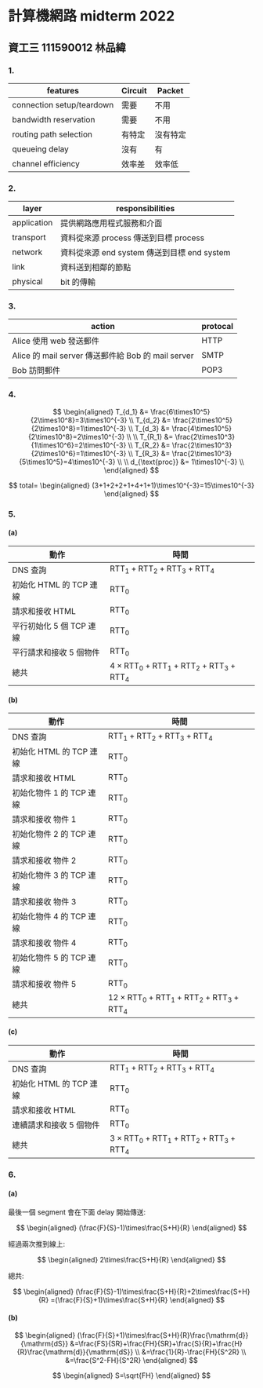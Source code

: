 # 計算機網路 midterm 2022

## 資工三 111590012 林品緯

### 1.

| features                  | Circuit | Packet   |
| ------------------------- | ------- | -------- |
| connection setup/teardown | 需要    | 不用     |
| bandwidth reservation     | 需要    | 不用     |
| routing path selection    | 有特定  | 沒有特定 |
| queueing delay            | 沒有    | 有       |
| channel efficiency        | 效率差  | 效率低   |

### 2.

| layer       | responsibilities                            |
| ----------- | ------------------------------------------- |
| application | 提供網路應用程式服務和介面                  |
| transport   | 資料從來源 process 傳送到目標 process       |
| network     | 資料從來源 end system 傳送到目標 end system |
| link        | 資料送到相鄰的節點                          |
| physical    | bit 的傳輸                                  |

### 3.

| action                                             | protocal |
| -------------------------------------------------- | -------- |
| Alice 使用 web 發送郵件                            | HTTP     |
| Alice 的 mail server 傳送郵件給 Bob 的 mail server | SMTP     |
| Bob 訪問郵件                                       | POP3     |

### 4.

$$
\begin{aligned}
T_{d_1} &= \frac{6\times10^5}{2\times10^8}=3\times10^{-3} \\
T_{d_2} &= \frac{2\times10^5}{2\times10^8}=1\times10^{-3} \\
T_{d_3} &= \frac{4\times10^5}{2\times10^8}=2\times10^{-3} \\
\\
T_{R_1} &= \frac{2\times10^3}{1\times10^6}=2\times10^{-3} \\
T_{R_2} &= \frac{2\times10^3}{2\times10^6}=1\times10^{-3} \\
T_{R_3} &= \frac{2\times10^3}{5\times10^5}=4\times10^{-3} \\
\\
d_{\text{proc}} &= 1\times10^{-3} \\
\end{aligned}
$$

$$
total=
\begin{aligned}
(3+1+2+2+1+4+1+1)\times10^{-3}=15\times10^{-3}
\end{aligned}
$$

### 5.

#### (a)

| 動作                     | 時間                                                                      |
| ------------------------ | ------------------------------------------------------------------------- |
| DNS 查詢                 | $\text{RTT}_1+\text{RTT}_2+\text{RTT}_3+\text{RTT}_4$                     |
| 初始化 HTML 的 TCP 連線  | $\text{RTT}_0$                                                            |
| 請求和接收 HTML          | $\text{RTT}_0$                                                            |
| 平行初始化 5 個 TCP 連線 | $\text{RTT}_0$                                                            |
| 平行請求和接收 5 個物件  | $\text{RTT}_0$                                                            |
| 總共                     | $4\times\text{RTT}_0+\text{RTT}_1+\text{RTT}_2+\text{RTT}_3+\text{RTT}_4$ |

#### (b)

| 動作                     | 時間                                                                       |
| ------------------------ | -------------------------------------------------------------------------- |
| DNS 查詢                 | $\text{RTT}_1+\text{RTT}_2+\text{RTT}_3+\text{RTT}_4$                      |
| 初始化 HTML 的 TCP 連線  | $\text{RTT}_0$                                                             |
| 請求和接收 HTML          | $\text{RTT}_0$                                                             |
| 初始化物件 1 的 TCP 連線 | $\text{RTT}_0$                                                             |
| 請求和接收 物件 1        | $\text{RTT}_0$                                                             |
| 初始化物件 2 的 TCP 連線 | $\text{RTT}_0$                                                             |
| 請求和接收 物件 2        | $\text{RTT}_0$                                                             |
| 初始化物件 3 的 TCP 連線 | $\text{RTT}_0$                                                             |
| 請求和接收 物件 3        | $\text{RTT}_0$                                                             |
| 初始化物件 4 的 TCP 連線 | $\text{RTT}_0$                                                             |
| 請求和接收 物件 4        | $\text{RTT}_0$                                                             |
| 初始化物件 5 的 TCP 連線 | $\text{RTT}_0$                                                             |
| 請求和接收 物件 5        | $\text{RTT}_0$                                                             |
| 總共                     | $12\times\text{RTT}_0+\text{RTT}_1+\text{RTT}_2+\text{RTT}_3+\text{RTT}_4$ |

#### (c)

| 動作                    | 時間                                                                      |
| ----------------------- | ------------------------------------------------------------------------- |
| DNS 查詢                | $\text{RTT}_1+\text{RTT}_2+\text{RTT}_3+\text{RTT}_4$                     |
| 初始化 HTML 的 TCP 連線 | $\text{RTT}_0$                                                            |
| 請求和接收 HTML         | $\text{RTT}_0$                                                            |
| 連續請求和接收 5 個物件 | $\text{RTT}_0$                                                            |
| 總共                    | $3\times\text{RTT}_0+\text{RTT}_1+\text{RTT}_2+\text{RTT}_3+\text{RTT}_4$ |

### 6.

#### (a)

最後一個 segment 會在下面 delay 開始傳送:

$$
\begin{aligned}
(\frac{F}{S}-1)\times\frac{S+H}{R}
\end{aligned}
$$

經過兩次推到線上:

$$
\begin{aligned}
2\times\frac{S+H}{R}
\end{aligned}
$$

總共:

$$
\begin{aligned}
(\frac{F}{S}-1)\times\frac{S+H}{R}+2\times\frac{S+H}{R} =(\frac{F}{S}+1)\times\frac{S+H}{R}
\end{aligned}
$$

#### (b)

$$
\begin{aligned}
(\frac{F}{S}+1)\times\frac{S+H}{R}\frac{\mathrm{d}}{\mathrm{dS}} &=\frac{FS}{SR}+\frac{FH}{SR}+\frac{S}{R}+\frac{H}{R}\frac{\mathrm{d}}{\mathrm{dS}} \\
&=\frac{1}{R}-\frac{FH}{S^2R} \\
&=\frac{S^2-FH}{S^2R}
\end{aligned}
$$

$$
\begin{aligned}
S=\sqrt{FH}
\end{aligned}
$$

